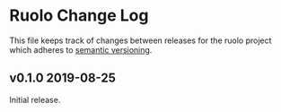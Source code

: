 # Ruolo Change Log

This file keeps track of changes between releases for the ruolo project
which adheres to [semantic versioning](https://semver.org).

## v0.1.0 2019-08-25

Initial release.

